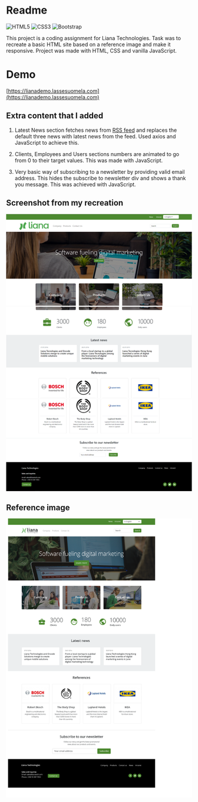 # Readme

![HTML5](https://img.shields.io/badge/html5-%23E34F26.svg?style=for-the-badge&logo=html5&logoColor=white)
![CSS3](https://img.shields.io/badge/css3-%231572B6.svg?style=for-the-badge&logo=css3&logoColor=white)
![Bootstrap](https://img.shields.io/badge/bootstrap-%23563D7C.svg?style=for-the-badge&logo=bootstrap&logoColor=white)

This project is a coding assignment for Liana Technologies. Task was to recreate a basic HTML site based on a reference image and make it responsive. Project was made with HTML, CSS and vanilla JavaScript.

# Demo

[https://lianademo.lassesuomela.com](https://lianademo.lassesuomela.com)

## Extra content that I added

1. Latest News section fetches news from [RSS feed](https://www.lianatech.com/resources/blog.rss) and replaces the default three news with latest news from the feed. Used axios and JavaScript to achieve this.

2. Clients, Employees and Users sections numbers are animated to go from 0 to their target values. This was made with JavaScript.

3. Very basic way of subscribing to a newsletter by providing valid email address. This hides the subscribe to newsletter div and shows a thank you message. This was achieved with JavaScript.

## Screenshot from my recreation

!["Recreation_1"](assets/Screenshot_1.png)
!["Recreation_2"](assets/Screenshot_2.png)
!["Recreation_3"](assets/Screenshot_3.png)

## Reference image

!["Reference"](assets/reference.png)